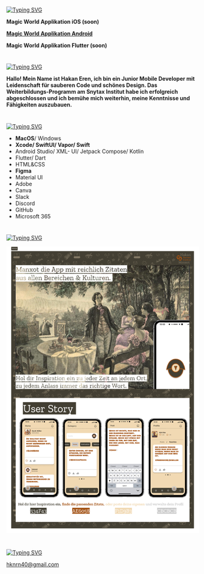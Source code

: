 #

[![Typing SVG](https://readme-typing-svg.demolab.com?font=Silkscreen&size=29&pause=1000&color=A35213&repeat=false&width=435&lines=Meine+Projekte)](https://git.io/typing-svg)

**Magic World Applikation iOS (soon)** 

[**Magic World Applikation Android**](https://github.com/HakanSyntax/MagicWorldAndroid)

**Magic World Applikation Flutter (soon)** 

#

[![Typing SVG](https://readme-typing-svg.demolab.com?font=Silkscreen&size=29&pause=1000&color=A35213&repeat=false&width=435&lines=%C3%BCber+mich)](https://git.io/typing-svg)

**Hallo! Mein Name ist Hakan Eren, ich bin ein Junior Mobile Developer mit Leidenschaft für sauberen Code und schönes Design. Das Weiterbildungs-Programm am Snytax Institut habe ich erfolgreich abgeschlossen und ich bemühe mich weiterhin, meine Kenntnisse und Fähigkeiten auszubauen.**

#

[![Typing SVG](https://readme-typing-svg.demolab.com?font=Silkscreen&size=29&pause=1000&color=A35213&repeat=false&width=435&lines=Tech+stack)](https://git.io/typing-svg)

- **MacOS**/ Windows
- **Xcode/ SwiftUI/ Vapor/ Swift**  
- Android Studio/ XML- UI/ Jetpack Compose/ Kotlin
- Flutter/ Dart
- HTML&CSS
- **Figma**
- Material UI 
- Adobe
- Canva
- Slack
- Discord
- GitHub 
- Microsoft 365

#

[![Typing SVG](https://readme-typing-svg.demolab.com?font=Silkscreen&size=29&pause=1000&color=A35213&repeat=false&width=435&lines=Mockup)](https://git.io/typing-svg)

![MagicWorld Logo](MockupFile.jpg) 

#

[![Typing SVG](https://readme-typing-svg.demolab.com?font=Silkscreen&size=29&pause=1000&color=A35213&repeat=false&width=435&lines=kontakt)](https://git.io/typing-svg)

hknrn40@gmail.com



